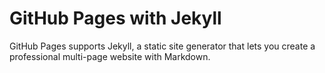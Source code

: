 # GitHub Pages with Jekyll

GitHub Pages supports Jekyll, a static site generator that lets you create a professional multi-page website with Markdown.
